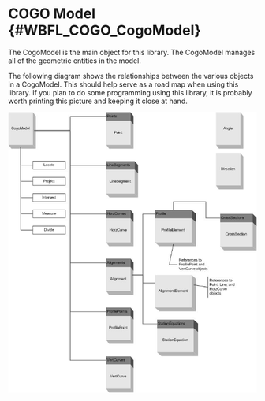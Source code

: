 COGO Model {#WBFL_COGO_CogoModel}
===============
The CogoModel is the main object for this library. The CogoModel manages all of the geometric entities in the model.

The following diagram shows the relationships between the various objects in a CogoModel. This should help serve as a road map when using this library. If you plan to do some programming using this library, it is probably worth printing this picture and keeping it close at hand.

![](ObjectModel.jpg)
